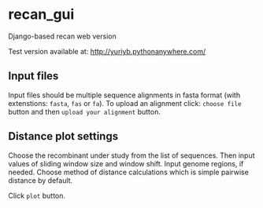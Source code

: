 # recan_gui

Django-based recan web version

Test version available at:  http://yuriyb.pythonanywhere.com/

## Input files
Input files should be multiple sequence alignments in fasta format (with extenstions: `fasta`, `fas` or `fa`).
To upload an alignment click: `choose file` button and then `upload your alignment` button. 

## Distance plot settings
Choose the recombinant under study from the list of sequences. Then input values of sliding window size and window shift. Input genome regions, if needed. Choose method of distance calculations which is simple pairwise distance by default. 

Click `plot` button.





